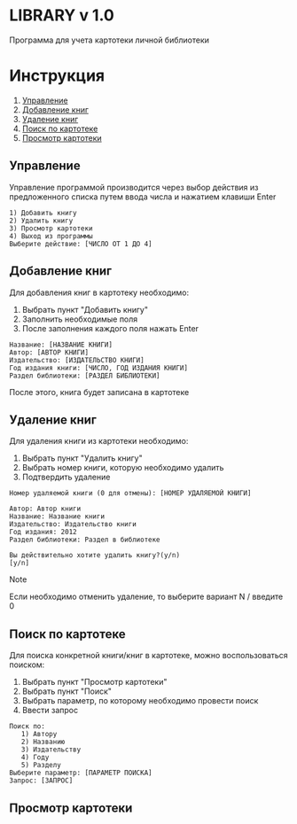 # LIBRARY v 1.0
Программа для учета картотеки личной библиотеки
# Инструкция
1. [Управление](#управление)
2. [Добавление книг](#добавление-книг)
3. [Удаление книг](#удаление-книг)
4. [Поиск по картотеке](#поиск-по-картотеке)
5. [Просмотр картотеки](#просмотр-картотеки)

## Управление
Управление программой производится через выбор действия из предложенного списка путем ввода числа и нажатием клавиши Enter
```
1) Добавить книгу
2) Удалить книгу
3) Просмотр картотеки
4) Выход из программы 
Выберите действие: [ЧИСЛО ОТ 1 ДО 4]
```
## Добавление книг
Для добавления книг в картотеку необходимо:
1. Выбрать пункт "Добавить книгу"
2. Заполнить необходимые поля
3. После заполнения каждого поля нажать Enter

```
Название: [НАЗВАНИЕ КНИГИ]
Автор: [АВТОР КНИГИ]
Издательство: [ИЗДАТЕЛЬСТВО КНИГИ]
Год издания книги: [ЧИСЛО, ГОД ИЗДАНИЯ КНИГИ]
Раздел библиотеки: [РАЗДЕЛ БИБЛИОТЕКИ]
```
После этого, книга будет записана в картотеке
## Удаление книг
Для удаления книги из картотеки необходимо:
1. Выбрать пункт "Удалить книгу"
2. Выбрать номер книги, которую необходимо удалить
3. Подтвердить удаление

```
Номер удаляемой книги (0 для отмены): [НОМЕР УДАЛЯЕМОЙ КНИГИ]

Автор: Автор книги
Название: Название книги
Издательство: Издательство книги
Год издания: 2012
Раздел библиотеки: Раздел в библиотеке

Вы действительно хотите удалить книгу?(y/n)
[y/n]
```
>[!NOTE]
>Если необходимо отменить удаление, то выберите вариант N / введите 0

## Поиск по картотеке
Для поиска конкретной книги/книг в картотеке, можно воспользоваться поиском:
1. Выбрать пункт "Просмотр картотеки"
2. Выбрать пункт "Поиск"
3. Выбрать параметр, по которому необходимо провести поиск
4. Ввести запрос
```
Поиск по:
   1) Автору
   2) Названию
   3) Издательству
   4) Году
   5) Разделу
Выберите параметр: [ПАРАМЕТР ПОИСКА]
Запрос: [ЗАПРОС]
```

## Просмотр картотеки

